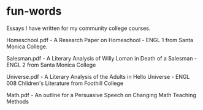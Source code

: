 # fun-words
Essays I have written for my community college courses. 

Homeschool.pdf - A Research Paper on Homeschool - ENGL 1 from Santa Monica College.

Salesman.pdf - A Literary Analysis of Willy Loman in Death of a Salesman - ENGL 2 from Santa Monica College

Universe.pdf - A Literary Analysis of the Adults in Hello Universe - ENGL 008 Children's Literature from Foothill College

Math.pdf - An outline for a Persuasive Speech on Changing Math Teaching Methods
